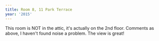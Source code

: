 ```yaml
---
title: Room 8, 11 Park Terrace
year: '2015'
---
```


This room is NOT in the attic, it's actually on the 2nd floor. Comments as above, I haven't found noise a problem. The view is great!